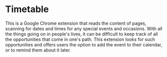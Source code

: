 # Timetable

This is a Google Chrome extension that reads the content of pages, scanning for dates and times for any special events and occasions. With all the things going on in people's lives, it can be difficult to keep track of all the opportunities that come in one's path. This extension looks for such opportunities and offers users the option to add the event to their calendar, or to remind them about it later.  
